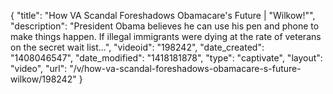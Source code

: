 {
    "title": "How VA Scandal Foreshadows Obamacare's Future | \"Wilkow!\"",
    "description": "President Obama believes he can use his pen and phone to make things happen. If illegal immigrants were dying at the rate of veterans on the secret wait list...",
    "videoid": "198242",
    "date_created": "1408046547",
    "date_modified": "1418181878",
    "type": "captivate",
    "layout": "video",
    "url": "\/v\/how-va-scandal-foreshadows-obamacare-s-future-wilkow\/198242"
}